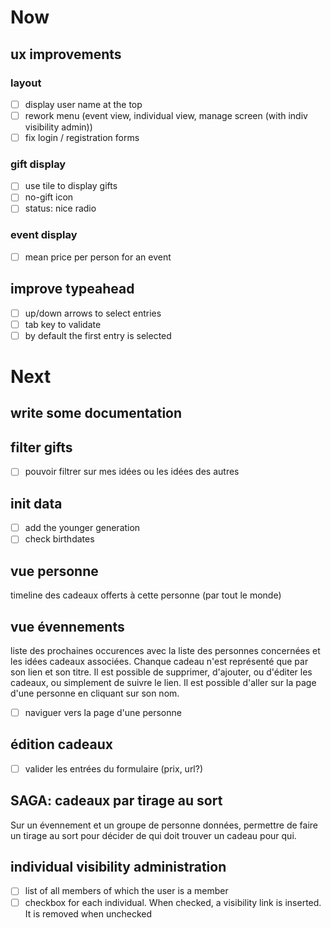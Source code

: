 # Now

## ux improvements

### layout
- [ ] display user name at the top
- [ ] rework menu (event view, individual view, manage screen (with indiv visibility admin))
- [ ] fix login / registration forms

### gift display
- [ ] use tile to display gifts
- [ ] no-gift icon
- [ ] status: nice radio

### event display
- [ ] mean price per person for an event

## improve typeahead
- [ ] up/down arrows to select entries
- [ ] tab key to validate
- [ ] by default the first entry is selected

# Next

## write some documentation

## filter gifts
- [ ] pouvoir filtrer sur mes idées ou les idées des autres

## init data
- [ ] add the younger generation
- [ ] check birthdates

## vue personne
timeline des cadeaux offerts à cette personne (par tout le monde)

## vue évennements

liste des prochaines occurences avec la liste des personnes concernées et les
idées cadeaux associées. Chanque cadeau n'est représenté que par son lien et
son titre. Il est possible de supprimer, d'ajouter, ou d'éditer les cadeaux, ou
simplement de suivre le lien. Il est possible d'aller sur la page d'une
personne en cliquant sur son nom.

- [ ] naviguer vers la page d'une personne

## édition cadeaux
- [ ] valider les entrées du formulaire (prix, url?)

## SAGA: cadeaux par tirage au sort

Sur un évennement et un groupe de personne données, permettre de faire un
tirage au sort pour décider de qui doit trouver un cadeau pour qui.

## individual visibility administration
- [ ] list of all members of which the user is a member
- [ ] checkbox for each individual. When checked, a visibility link is inserted. It is removed when unchecked
